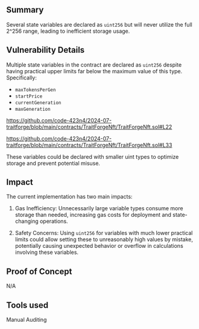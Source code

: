 ## Summary

Several state variables are declared as `uint256` but will never utilize the full 2^256 range, leading to inefficient storage usage.

## Vulnerability Details

Multiple state variables in the contract are declared as `uint256` despite having practical upper limits far below the maximum value of this type. Specifically:

- `maxTokensPerGen`
- `startPrice`
- `currentGeneration`
- `maxGeneration`

https://github.com/code-423n4/2024-07-traitforge/blob/main/contracts/TraitForgeNft/TraitForgeNft.sol#L22

https://github.com/code-423n4/2024-07-traitforge/blob/main/contracts/TraitForgeNft/TraitForgeNft.sol#L33

These variables could be declared with smaller uint types to optimize storage and prevent potential misuse.

## Impact

The current implementation has two main impacts:

1. Gas Inefficiency: Unnecessarily large variable types consume more storage than needed, increasing gas costs for deployment and state-changing operations.

2. Safety Concerns: Using `uint256` for variables with much lower practical limits could allow setting these to unreasonably high values by mistake, potentially causing unexpected behavior or overflow in calculations involving these variables.


## Proof of Concept

N/A

## Tools used

Manual Auditing
